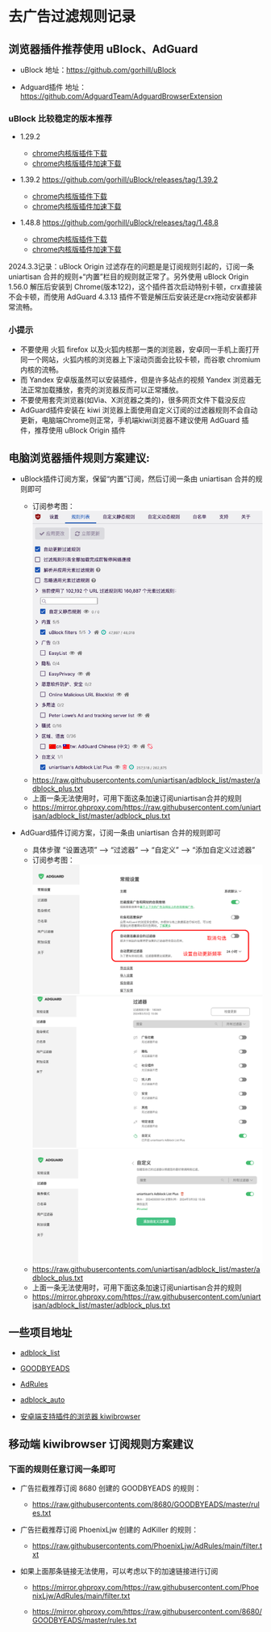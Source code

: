 # 去广告过滤规则记录

## 浏览器插件推荐使用 uBlock、AdGuard

- uBlock 地址：https://github.com/gorhill/uBlock

- Adguard插件 地址：https://github.com/AdguardTeam/AdguardBrowserExtension

### uBlock 比较稳定的版本推荐
- 1.29.2
  - [chrome内核版插件下载](https://github.com/gorhill/uBlock/releases/download/1.29.2/uBlock0_1.29.2.chromium.zip)
  - [chrome内核版插件加速下载](https://mirror.ghproxy.com/https://github.com/gorhill/uBlock/releases/download/1.29.2/uBlock0_1.29.2.chromium.zip)

- 1.39.2 https://github.com/gorhill/uBlock/releases/tag/1.39.2
  - [chrome内核版插件下载](https://github.com/gorhill/uBlock/releases/download/1.39.2/uBlock0_1.39.2.chromium.zip)
  - [chrome内核版插件加速下载](https://mirror.ghproxy.com/https://github.com/gorhill/uBlock/releases/download/1.39.2/uBlock0_1.39.2.chromium.zip)

- 1.48.8 https://github.com/gorhill/uBlock/releases/tag/1.48.8
  - [chrome内核版插件下载](https://github.com/gorhill/uBlock/releases/download/1.48.8/uBlock0_1.48.8.chromium.zip)
  - [chrome内核版插件加速下载](https://mirror.ghproxy.com/https://github.com/gorhill/uBlock/releases/download/1.48.8/uBlock0_1.48.8.chromium.zip)

2024.3.3记录：uBlock Origin 过滤存在的问题是是订阅规则引起的，订阅一条 uniartisan 合并的规则+“内置”栏目的规则就正常了。另外使用 uBlock Origin 1.56.0 解压后安装到 Chrome(版本122)，这个插件首次启动特别卡顿，crx直接装不会卡顿，而使用 AdGuard 4.3.13 插件不管是解压后安装还是crx拖动安装都非常流畅。

### 小提示
- 不要使用 火狐 firefox 以及火狐内核那一类的浏览器，安卓同一手机上面打开同一个网站，火狐内核的浏览器上下滚动页面会比较卡顿，而谷歌 chromium 内核的流畅。
- 而 Yandex 安卓版虽然可以安装插件，但是许多站点的视频 Yandex 浏览器无法正常加载播放，套壳的浏览器反而可以正常播放。
- 不要使用套壳浏览器(如Via、X浏览器之类的)，很多网页文件下载没反应
- AdGuard插件安装在 kiwi 浏览器上面使用自定义订阅的过滤器规则不会自动更新，电脑端Chrome则正常，手机端kiwi浏览器不建议使用 AdGuard 插件，推荐使用 uBlock Origin 插件

## 电脑浏览器插件规则方案建议:
- uBlock插件订阅方案，保留“内置”订阅，然后订阅一条由 uniartisan 合并的规则即可
  - 订阅参考图：
  ![img](./img/uBlock订阅推荐.png)
  - https://raw.githubusercontents.com/uniartisan/adblock_list/master/adblock_plus.txt
  - 上面一条无法使用时，可用下面这条加速订阅uniartisan合并的规则
  - https://mirror.ghproxy.com/https://raw.githubusercontent.com/uniartisan/adblock_list/master/adblock_plus.txt


- AdGuard插件订阅方案，订阅一条由 uniartisan 合并的规则即可
  - 具体步骤 “设置选项” --> “过滤器” --> “自定义” --> “添加自定义过滤器”
  - 订阅参考图：
  ![img](./img/AdGuard取消勾选.png)
  ![img](./img/AdGuard订阅规则推荐.png)
  ![img](./img/AdGuard添加自定义过滤器.png)
  - https://raw.githubusercontents.com/uniartisan/adblock_list/master/adblock_plus.txt
  - 上面一条无法使用时，可用下面这条加速订阅uniartisan合并的规则
  - https://mirror.ghproxy.com/https://raw.githubusercontent.com/uniartisan/adblock_list/master/adblock_plus.txt


## 一些项目地址
- [adblock_list](https://github.com/uniartisan/adblock_list)

- [GOODBYEADS](https://github.com/8680/GOODBYEADS)

- [AdRules](https://github.com/Luphraim/AdRules)

- [adblock_auto](https://github.com/lingeringsound/adblock_auto)

- [安卓端支持插件的浏览器 kiwibrowser](https://github.com/kiwibrowser/src.next)

## 移动端 kiwibrowser 订阅规则方案建议
### 下面的规则任意订阅一条即可
- 广告拦截推荐订阅 8680 创建的 GOODBYEADS 的规则：
  - https://raw.githubusercontents.com/8680/GOODBYEADS/master/rules.txt
- 广告拦截推荐订阅 PhoenixLjw 创建的 AdKiller 的规则：
  - https://raw.githubusercontents.com/PhoenixLjw/AdRules/main/filter.txt

- 如果上面那条链接无法使用，可以考虑以下的加速链接进行订阅
  - https://mirror.ghproxy.com/https://raw.githubusercontent.com/PhoenixLjw/AdRules/main/filter.txt

  - https://mirror.ghproxy.com/https://raw.githubusercontent.com/8680/GOODBYEADS/master/rules.txt


